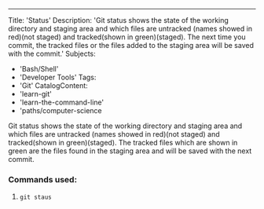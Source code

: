 ---
Title: 'Status'
Description: 'Git status shows the state of the working directory and staging area and which files are untracked (names showed in red)(not staged) and tracked(shown in green)(staged). The next time you commit, the tracked files or the files added to the staging area will be saved with the commit.'
Subjects:
  - 'Bash/Shell'
  - 'Developer Tools'
Tags:
  - 'Git'
CatalogContent:
  - 'learn-git'
  - 'learn-the-command-line'
  - 'paths/computer-science


Git status shows the state of the working directory and staging area and which files are untracked (names showed in red)(not staged) and tracked(shown in green)(staged). The tracked files which are shown in green are the files found in the staging area and will be saved with the next commit. 

### Commands used:

1) ```git staus```
